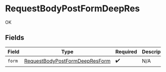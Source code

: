 # RequestBodyPostFormDeepRes

OK


## Fields

| Field                                                                                       | Type                                                                                        | Required                                                                                    | Description                                                                                 |
| ------------------------------------------------------------------------------------------- | ------------------------------------------------------------------------------------------- | ------------------------------------------------------------------------------------------- | ------------------------------------------------------------------------------------------- |
| `form`                                                                                      | [RequestBodyPostFormDeepResForm](../../models/operations/requestbodypostformdeepresform.md) | :heavy_check_mark:                                                                          | N/A                                                                                         |